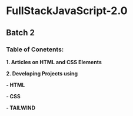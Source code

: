 # **FullStackJavaScript-2.0**

## **Batch 2**

### **Table of Conetents:**

**1. Articles on HTML and CSS Elements**

**2. Developing Projects using**

  **- HTML**
  
  **- CSS**

  **- TAILWIND**
